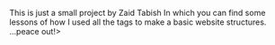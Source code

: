 This is just a small project by Zaid Tabish In which you can find some lessons of how I used all the tags to make a basic website structures.
...peace out!>
